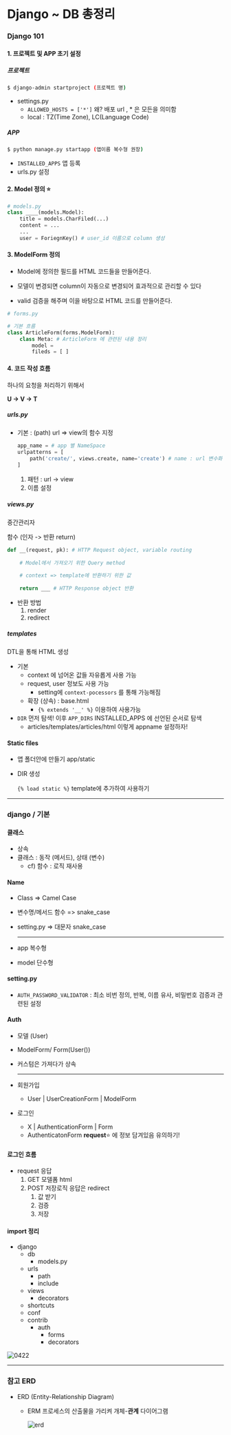# Django ~ DB 총정리

### Django 101

#### 1. 프로젝트 및 APP 초기 설정

##### 프로젝트

```bash
$ django-admin startproject (프로젝트 명)
```

- settings.py 
  - `ALLOWED_HOSTS = ['*']` 왜? 배포 url , * 은 모든을 의미함
  - local : TZ(Time Zone), LC(Language Code)

##### APP

```bash
$ python manage.py startapp (앱이름 복수형 권장)
```

- `INSTALLED_APPS` 앱 등록
- urls.py 설정

#### 2. Model 정의 :star:

```python
# models.py
class ____(models.Model):
    title = models.CharFiled(...)
    content = ...
    ...
    user = ForiegnKey() # user_id 이름으로 column 생성
```

#### 3. ModelForm 정의

- Model에 정의한 필드를 HTML 코드들을 만들어준다.

- 모델이 변경되면 column이 자동으로 변경되어 효과적으로 관리할 수 있다

- valid 검증을 해주며 이을 바탕으로 HTML 코드를 만들어준다.

```python
# forms.py

# 기본 흐름
class ArticleForm(forms.ModelForm):
    class Meta: # ArticleForm 에 관련된 내용 정리
        model = 
        fileds = [ ]
```

#### 4. 코드 작성 흐름

하나의 요청을 처리하기 위해서

**U → V → T**

##### urls.py

- 기본 : (path) url => view의 함수 지정

  ```python
  app_name = # app 별 NameSpace
  urlpatterns = [
      path('create/', views.create, name='create') # name : url 변수화
  ]
  ```

  1. 패턴 : url -> view
  2. 이름 설정

##### views.py

중간관리자

함수 (인자 -> 반환 return)

```python
def __(request, pk): # HTTP Request object, variable routing
    
    # Model에서 가져오기 위한 Query method 
    
    # context => template에 반환하기 위한 값
    
    return ___ # HTTP Response object 반환
```

- 반환 방법 
  1. render
  2. redirect

##### templates

DTL을 통해 HTML 생성

- 기본 
  - context 에 넘어온 값들 자유롭게 사용 가능
  - request, user 정보도 사용 가능
    - setting에 `context-pocessors` 를 통해 가능해짐
  - 확장 (상속) : base.html
    - `{% extends '__' %}` 이용하여 사용가능
- `DIR`  먼저 탐색! 이후 `APP_DIRS` INSTALLED_APPS 에 선언된 순서로 탐색
  - articles/templates/articles/html 이렇게 appname 설정하자!

#### Static files

- 앱 폴더안에 만들기 app/static

- DIR 생성

  `{% load static %}` template에 추가하여 사용하기

---

### django / 기본

#### 클래스

- 상속
- 클래스 : 동작 (메서드), 상태 (변수)
  - cf) 함수 : 로직 재사용

#### Name

- Class => Camel Case

- 변수명/메서드 함수 => snake_case

- setting.py => 대문자 snake_case

  ---

- app  복수형
- model 단수형

#### setting.py

- `AUTH_PASSWORD_VALIDATOR` : 최소 비번 정의, 반복, 이름 유사, 비밀번호 검증과 관련된 설정

#### Auth

- 모델 (User)

- ModelForm/ Form(User())

- 커스텀은 가져다가 상속

  ---

- 회원가입
  
  - User | UserCreationForm | ModelForm
- 로그인
  -  X | AuthenticationForm | Form
  - AuthenticatonForm **request**:star: 에 정보 담겨있음 유의하기!

#### 로그인 흐름

- request 응답
  1. GET 모델폼 html
  2. POST 저장로직 응답은 redirect
     1. 값 받기
     2. 검증
     3. 저장

#### import 정리

- django
  - db
    - models.py
  - urls
    - path
    - include
  - views
    - decorators
  - shortcuts
  - conf
  - contrib
    - auth
      - forms
      - decorators

![0422](https://user-images.githubusercontent.com/60081201/80098769-6264e200-85a8-11ea-9f35-1fcc47473e24.JPG)

---

### 참고 ERD

- ERD (Entity-Relationship Diagram)

  - ERM 프로세스의 산출물을 가리켜 개체-**관계** 다이어그램

    ![erd](https://user-images.githubusercontent.com/60081201/80913715-c1351300-8d81-11ea-9bb0-bc27529942eb.JPG)